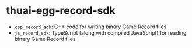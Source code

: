 # thuai-egg-record-sdk

- `cpp_record_sdk`: C++ code for writing binary Game Record files
- `js_record_sdk`: TypeScript (along with compiled JavaScript) for reading binary Game Record files
